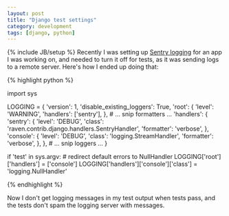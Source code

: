 ```yaml
---
layout: post
title: "Django test settings"
category: development
tags: [django, python]
---
```

{% include JB/setup %}
Recently I was setting up [Sentry logging][0] for an app I was working on, and
needed to turn it off for tests, as it was sending logs to a remote
server. Here's how I ended up doing that:

{% highlight python %}

import sys

LOGGING = {
    'version': 1,
    'disable_existing_loggers': True,
    'root': {
        'level': 'WARNING',
        'handlers': ['sentry'],
    },
    # ... snip formatters ...
    'handlers': {
        'sentry': {
            'level': 'DEBUG',
            'class': 'raven.contrib.django.handlers.SentryHandler',
            'formatter': 'verbose',
        },
        'console': {
            'level': 'DEBUG',
            'class': 'logging.StreamHandler',
            'formatter': 'verbose',
        },
    },
    # ... snip loggers ...
}

if 'test' in sys.argv:
    # redirect default errors to NullHandler
    LOGGING['root']['handlers'] = ['console']
    LOGGING['handlers']['console']['class'] = 'logging.NullHandler'
    
{% endhighlight %}

Now I don't get logging messages in my test output when tests pass, and
the tests don't spam the logging server with messages.

[0]: http://sentry.readthedocs.org/
